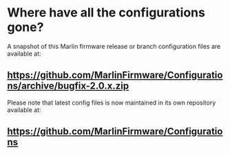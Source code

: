 # Where have all the configurations gone?

A snapshot of this Marlin firmware release or branch configuration files are available at:

## https://github.com/MarlinFirmware/Configurations/archive/bugfix-2.0.x.zip

Please note that latest config files is now maintained in its own repository available at:

## https://github.com/MarlinFirmware/Configurations
